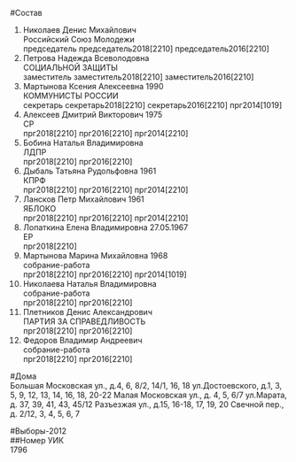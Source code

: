 #Состав  
1. Николаев Денис Михайлович  
    Российский Союз Молодежи  
    председатель председатель2018[2210] председатель2016[2210]  
2. Петрова Надежда Всеволодовна  
    СОЦИАЛЬНОЙ ЗАЩИТЫ  
    заместитель заместитель2018[2210] заместитель2016[2210]  
3. Мартынова Ксения Алексеевна 1990  
    КОММУНИСТЫ РОССИИ  
    секретарь секретарь2018[2210] секретарь2016[2210] прг2014[1019]  
4. Алексеев Дмитрий Викторович 1975  
    СР  
    прг2018[2210] прг2016[2210] прг2014[2210]  
5. Бобина Наталья Владимировна  
    ЛДПР  
    прг2018[2210] прг2016[2210]  
6. Дыбаль Татьяна Рудольфовна 1961  
    КПРФ  
    прг2018[2210] прг2016[2210] прг2014[2210]  
7. Лансков Петр Михайлович 1961  
    ЯБЛОКО  
    прг2018[2210] прг2016[2210] прг2014[2210]  
8. Лопаткина Елена Владимировна 27.05.1967  
    ЕР  
    прг2018[2210]  
9. Мартынова Марина Михайловна 1968  
    собрание-работа  
    прг2018[2210] прг2016[2210] прг2014[1019]  
10. Николаева Наталья Владимировна  
    собрание-работа  
    прг2018[2210] прг2016[2210]  
11. Плетников Денис Александрович  
    ПАРТИЯ ЗА СПРАВЕДЛИВОСТЬ  
    прг2018[2210] прг2016[2210]  
12. Федоров Владимир Андреевич  
    собрание-работа  
    прг2018[2210] прг2016[2210]  
  
#Дома  
Большая Московская ул., д.4, 6, 8/2, 14/1, 16, 18 ул.Достоевского, д.1, 3, 5, 9, 12, 13, 14, 16, 18, 20-22 Малая Московская ул., д. 4, 5, 6/7 ул.Марата, д. 37, 39, 41, 43, 45/12 Разъезжая ул., д.15, 16-18, 17, 19, 20 Свечной пер., д. 2/12, 3, 4, 5, 6, 7  
  
#Выборы-2012  
##Номер УИК  
1796  
